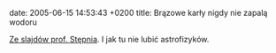 date: 2005-06-15 14:53:43 +0200
title: Brązowe karły nigdy nie zapalą wodoru

[Ze slajdów prof. Stępnia](wycinki/obafgkm.png 'OBAFGKM'). I jak tu nie lubić astrofizyków.

